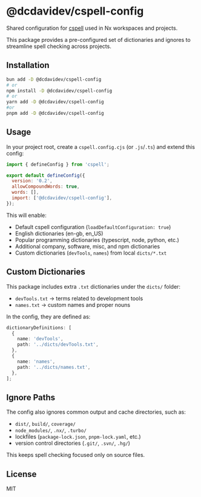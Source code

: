 # @dcdavidev/cspell-config

Shared configuration for [cspell](https://cspell.org/) used in Nx workspaces and projects.

This package provides a pre-configured set of dictionaries and ignores to streamline spell checking across projects.

## Installation

```bash
bun add -D @dcdavidev/cspell-config
# or
npm install -D @dcdavidev/cspell-config
# or
yarn add -D @dcdavidev/cspell-config
#or
pnpm add -D @dcdavidev/cspell-config
```

## Usage

In your project root, create a `cspell.config.cjs` (or `.js`/`.ts`) and extend this config:

```js
import { defineConfig } from 'cspell';

export default defineConfig({
  version: '0.2',
  allowCompoundWords: true,
  words: [],
  import: ['@dcdavidev/cspell-config'],
});
```

This will enable:

- Default cspell configuration (`loadDefaultConfiguration: true`)
- English dictionaries (en-gb, en_US)
- Popular programming dictionaries (typescript, node, python, etc.)
- Additional company, software, misc, and npm dictionaries
- Custom dictionaries (`devTools`, `names`) from local `dicts/*.txt`

## Custom Dictionaries

This package includes extra `.txt` dictionaries under the `dicts/` folder:

- `devTools.txt` → terms related to development tools
- `names.txt` → custom names and proper nouns

In the config, they are defined as:

```ts
dictionaryDefinitions: [
  {
    name: 'devTools',
    path: '../dicts/devTools.txt',
  },
  {
    name: 'names',
    path: '../dicts/names.txt',
  },
];
```

## Ignore Paths

The config also ignores common output and cache directories, such as:

- `dist/`, `build/`, `coverage/`
- `node_modules/`, `.nx/`, `.turbo/`
- lockfiles (`package-lock.json`, `pnpm-lock.yaml`, etc.)
- version control directories (`.git/`, `.svn/`, `.hg/`)

This keeps spell checking focused only on source files.

## License

MIT

